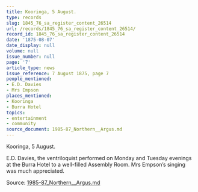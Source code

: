```yaml
---
title: Kooringa, 5 August.
type: records
slug: 1845_76_sa_register_content_26514
url: /records/1845_76_sa_register_content_26514/
record_id: 1845_76_sa_register_content_26514
date: '1875-08-07'
date_display: null
volume: null
issue_number: null
page: '7'
article_type: news
issue_reference: 7 August 1875, page 7
people_mentioned:
- E.D. Davies
- Mrs Empson
places_mentioned:
- Kooringa
- Burra Hotel
topics:
- entertainment
- community
source_document: 1985-87_Northern__Argus.md
---
```


Kooringa, 5 August.

E.D. Davies, the ventriloquist performed on Monday and Tuesday evenings at the Burra Hotel to a well-filled Assembly Room.  Mrs Empson’s singing was much appreciated.

Source: [1985-87_Northern__Argus.md](/downloads/markdown/1985-87_Northern__Argus.md)
